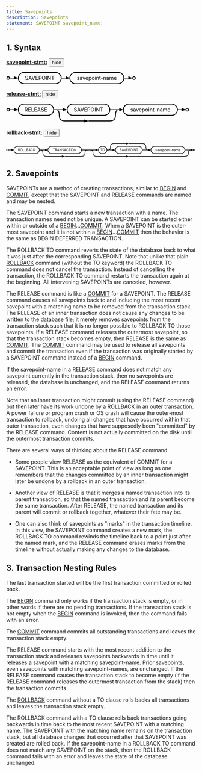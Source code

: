 ```yaml
---
title: Savepoints
description: Savepoints
statement: SAVEPOINT savepoint_name;
---
```

<script>
function toggle_div(nm) {
var w = document.getElementById(nm);
if( w.style.display=="block" ){
w.style.display = "none";
}else{
w.style.display = "block";
}
}
function toggle_search() {
var w = document.getElementById("searchmenu");
if( w.style.display=="block" ){
w.style.display = "none";
} else {
w.style.display = "block";
setTimeout(function(){
document.getElementById("searchbox").focus()
}, 30);
}
}
function div_off(nm){document.getElementById(nm).style.display="none";}
window.onbeforeunload = function(e){div_off("submenu");}
/* Disable the Search feature if we are not operating from CGI, since */
/* Search is accomplished using CGI and will not work without it. */
if( !location.origin || !location.origin.match || !location.origin.match(/http/) ){
document.getElementById("search_menubutton").style.display = "none";
}
/* Used by the Hide/Show button beside syntax diagrams, to toggle the */
function hideorshow(btn,obj){
var x = document.getElementById(obj);
var b = document.getElementById(btn);
if( x.style.display!='none' ){
x.style.display = 'none';
b.innerHTML='show';
}else{
x.style.display = '';
b.innerHTML='hide';
}
return false;
}
var antiRobot = 0;
function antiRobotGo(){
if( antiRobot!=3 ) return;
antiRobot = 7;
var j = document.getElementById("mtimelink");
if(j && j.hasAttribute("data-href")) j.href=j.getAttribute("data-href");
}
function antiRobotDefense(){
document.body.onmousedown=function(){
antiRobot |= 2;
antiRobotGo();
document.body.onmousedown=null;
}
document.body.onmousemove=function(){
antiRobot |= 2;
antiRobotGo();
document.body.onmousemove=null;
}
setTimeout(function(){
antiRobot |= 1;
antiRobotGo();
}, 100)
antiRobotGo();
}
antiRobotDefense();
</script>





<h2 id="syntax"><span>1. </span>Syntax</h2>

<p><b><a href="https://www.sqlite.org/syntax/savepoint-stmt.html" target="_blank">savepoint-stmt:</a></b><button id='xb9721ecc' onclick='hideorshow("xb9721ecc","x4076c644")'>hide</button></p>
 <div id='x4076c644' class='imgcontainer'>
 <div style="max-width:346px"><svg xmlns='http://www.w3.org/2000/svg' class="pikchr" viewBox="0 0 346.003 34.56">
<circle cx="5" cy="17" r="3.6"  style="fill:none;stroke-width:2.16;stroke:rgb(0,0,0);" />
<polygon points="32,17 20,21 20,12" style="fill:rgb(0,0,0)"/>
<path d="M9,17L26,17"  style="fill:none;stroke-width:2.16;stroke:rgb(0,0,0);" />
<path d="M47,32L131,32A15 15 0 0 0 146 17A15 15 0 0 0 131 2L47,2A15 15 0 0 0 32 17A15 15 0 0 0 47 32Z"  style="fill:none;stroke-width:2.16;stroke:rgb(0,0,0);" />
<text x="89" y="17" text-anchor="middle" fill="rgb(0,0,0)" dominant-baseline="central">SAVEPOINT</text>
<polygon points="169,17 158,21 158,12" style="fill:rgb(0,0,0)"/>
<path d="M146,17L164,17"  style="fill:none;stroke-width:2.16;stroke:rgb(0,0,0);" />
<path d="M185,32L298,32A15 15 0 0 0 313 17A15 15 0 0 0 298 2L185,2A15 15 0 0 0 169 17A15 15 0 0 0 185 32Z"  style="fill:none;stroke-width:2.16;stroke:rgb(0,0,0);" />
<text x="241" y="17" text-anchor="middle" fill="rgb(0,0,0)" dominant-baseline="central">savepoint-name</text>
<polygon points="336,17 325,21 325,12" style="fill:rgb(0,0,0)"/>
<path d="M313,17L330,17"  style="fill:none;stroke-width:2.16;stroke:rgb(0,0,0);" />
<circle cx="340" cy="17" r="3.6"  style="fill:none;stroke-width:2.16;stroke:rgb(0,0,0);" />
</svg>
</div>
</div>
<p><b><a href="https://www.sqlite.org/syntax/release-stmt.html" target="_blank">release-stmt:</a></b><button id='xa254d5c5' onclick='hideorshow("xa254d5c5","x9bcd8b3e")'>hide</button></p>
 <div id='x9bcd8b3e' class='imgcontainer'>
 <div style="max-width:488px"><svg xmlns='http://www.w3.org/2000/svg' class="pikchr" viewBox="0 0 488.736 54">
<circle cx="5" cy="17" r="3.6"  style="fill:none;stroke-width:2.16;stroke:rgb(0,0,0);" />
<polygon points="32,17 20,21 20,12" style="fill:rgb(0,0,0)"/>
<path d="M9,17L26,17"  style="fill:none;stroke-width:2.16;stroke:rgb(0,0,0);" />
<path d="M47,32L111,32A15 15 0 0 0 126 17A15 15 0 0 0 111 2L47,2A15 15 0 0 0 32 17A15 15 0 0 0 47 32Z"  style="fill:none;stroke-width:2.16;stroke:rgb(0,0,0);" />
<text x="79" y="17" text-anchor="middle" fill="rgb(0,0,0)" dominant-baseline="central">RELEASE</text>
<polygon points="162,17 150,21 150,12" style="fill:rgb(0,0,0)"/>
<path d="M126,17L156,17"  style="fill:none;stroke-width:2.16;stroke:rgb(0,0,0);" />
<path d="M177,32L261,32A15 15 0 0 0 276 17A15 15 0 0 0 261 2L177,2A15 15 0 0 0 162 17A15 15 0 0 0 177 32Z"  style="fill:none;stroke-width:2.16;stroke:rgb(0,0,0);" />
<text x="219" y="17" text-anchor="middle" fill="rgb(0,0,0)" dominant-baseline="central">SAVEPOINT</text>
<polygon points="312,17 301,21 301,12" style="fill:rgb(0,0,0)"/>
<path d="M276,17L306,17"  style="fill:none;stroke-width:2.16;stroke:rgb(0,0,0);" />
<path d="M327,32L441,32A15 15 0 0 0 456 17A15 15 0 0 0 441 2L327,2A15 15 0 0 0 312 17A15 15 0 0 0 327 32Z"  style="fill:none;stroke-width:2.16;stroke:rgb(0,0,0);" />
<text x="384" y="17" text-anchor="middle" fill="rgb(0,0,0)" dominant-baseline="central">savepoint-name</text>
<polygon points="479,17 467,21 467,12" style="fill:rgb(0,0,0)"/>
<path d="M456,17L473,17"  style="fill:none;stroke-width:2.16;stroke:rgb(0,0,0);" />
<circle cx="482" cy="17" r="3.6"  style="fill:none;stroke-width:2.16;stroke:rgb(0,0,0);" />
<polygon points="219,47 207,51 207,43" style="fill:rgb(0,0,0)"/>
<path d="M126,17 L 133,17 Q 141,17 141,32 L 141,32 Q 141,47 156,47 L 198,47 L 213,47"  style="fill:none;stroke-width:2.16;stroke:rgb(0,0,0);" />
<path d="M219,47 L 276,47 Q 291,47 291,32 L 291,32 Q 291,17 299,17 L 306,17"  style="fill:none;stroke-width:2.16;stroke:rgb(0,0,0);" />
</svg>
</div>
</div>
<p><b><a href="https://www.sqlite.org/syntax/rollback-stmt.html" target="_blank">rollback-stmt:</a></b><button id='xb20d1463' onclick='hideorshow("xb20d1463","x9b730dfa")'>hide</button></p>
 <div id='x9b730dfa' class='imgcontainer'>
 <div style="max-width:801px"><svg xmlns='http://www.w3.org/2000/svg' class="pikchr" viewBox="0 0 801.734 67.392">
<circle cx="5" cy="33" r="3.6"  style="fill:none;stroke-width:2.16;stroke:rgb(0,0,0);" />
<polygon points="32,33 20,38 20,29" style="fill:rgb(0,0,0)"/>
<path d="M9,33L26,33"  style="fill:none;stroke-width:2.16;stroke:rgb(0,0,0);" />
<path d="M47,48L125,48A15 15 0 0 0 140 33A15 15 0 0 0 125 18L47,18A15 15 0 0 0 32 33A15 15 0 0 0 47 48Z"  style="fill:none;stroke-width:2.16;stroke:rgb(0,0,0);" />
<text x="86" y="33" text-anchor="middle" fill="rgb(0,0,0)" dominant-baseline="central">ROLLBACK</text>
<polygon points="176,33 164,38 164,29" style="fill:rgb(0,0,0)"/>
<path d="M140,33L170,33"  style="fill:none;stroke-width:2.16;stroke:rgb(0,0,0);" />
<path d="M191,48L303,48A15 15 0 0 0 318 33A15 15 0 0 0 303 18L191,18A15 15 0 0 0 176 33A15 15 0 0 0 191 48Z"  style="fill:none;stroke-width:2.16;stroke:rgb(0,0,0);" />
<text x="247" y="33" text-anchor="middle" fill="rgb(0,0,0)" dominant-baseline="central">TRANSACTION</text>
<polygon points="390,33 378,38 378,29" style="fill:rgb(0,0,0)"/>
<path d="M318,33L384,33"  style="fill:none;stroke-width:2.16;stroke:rgb(0,0,0);" />
<path d="M405,48L411,48A15 15 0 0 0 426 33A15 15 0 0 0 411 18L405,18A15 15 0 0 0 390 33A15 15 0 0 0 405 48Z"  style="fill:none;stroke-width:2.16;stroke:rgb(0,0,0);" />
<text x="408" y="33" text-anchor="middle" fill="rgb(0,0,0)" dominant-baseline="central">TO</text>
<polygon points="462,33 450,38 450,29" style="fill:rgb(0,0,0)"/>
<path d="M426,33L456,33"  style="fill:none;stroke-width:2.16;stroke:rgb(0,0,0);" />
<path d="M477,48L561,48A15 15 0 0 0 576 33A15 15 0 0 0 561 18L477,18A15 15 0 0 0 462 33A15 15 0 0 0 477 48Z"  style="fill:none;stroke-width:2.16;stroke:rgb(0,0,0);" />
<text x="519" y="33" text-anchor="middle" fill="rgb(0,0,0)" dominant-baseline="central">SAVEPOINT</text>
<polygon points="612,33 601,38 601,29" style="fill:rgb(0,0,0)"/>
<path d="M576,33L606,33"  style="fill:none;stroke-width:2.16;stroke:rgb(0,0,0);" />
<path d="M627,48L741,48A15 15 0 0 0 756 33A15 15 0 0 0 741 18L627,18A15 15 0 0 0 612 33A15 15 0 0 0 627 48Z"  style="fill:none;stroke-width:2.16;stroke:rgb(0,0,0);" />
<text x="684" y="33" text-anchor="middle" fill="rgb(0,0,0)" dominant-baseline="central">savepoint-name</text>
<polygon points="792,33 780,38 780,29" style="fill:rgb(0,0,0)"/>
<path d="M756,33L786,33"  style="fill:none;stroke-width:2.16;stroke:rgb(0,0,0);" />
<circle cx="795" cy="33" r="3.6"  style="fill:none;stroke-width:2.16;stroke:rgb(0,0,0);" />
<polygon points="519,6 507,10 507,2" style="fill:rgb(0,0,0)"/>
<path d="M426,33 L 433,33 Q 441,33 441,20 Q 441,6 456,6 L 498,6 L 513,6"  style="fill:none;stroke-width:2.16;stroke:rgb(0,0,0);" />
<path d="M519,6 L 576,6 Q 591,6 591,20 Q 591,33 599,33 L 606,33"  style="fill:none;stroke-width:2.16;stroke:rgb(0,0,0);" />
<polygon points="519,60 507,65 507,56" style="fill:rgb(0,0,0)"/>
<path d="M352,33 L 359,33 Q 367,33 367,47 Q 367,60 382,60 L 498,60 L 513,60"  style="fill:none;stroke-width:2.16;stroke:rgb(0,0,0);" />
<path d="M519,60 L 756,60 Q 771,60 771,47 Q 771,33 778,33 L 786,33"  style="fill:none;stroke-width:2.16;stroke:rgb(0,0,0);" />
<polygon points="247,60 235,65 235,56" style="fill:rgb(0,0,0)"/>
<path d="M140,33 L 147,33 Q 155,33 155,47 Q 155,60 170,60 L 226,60 L 241,60"  style="fill:none;stroke-width:2.16;stroke:rgb(0,0,0);" />
<path d="M247,60 L 318,60 Q 333,60 333,47 Q 333,33 340,33 L 348,33"  style="fill:none;stroke-width:2.16;stroke:rgb(0,0,0);" />
</svg>
</div>
</div>


<h2 id="savepoints"><span>2. </span>Savepoints</h2>

<p> SAVEPOINTs are a method of creating transactions, similar to<a href="lang_transaction">BEGIN</a> and <a href="lang_transaction">COMMIT</a>, except that the SAVEPOINT and RELEASE commandsare named and may be nested.</p>

<p> The SAVEPOINT command starts a new transaction with a name.The transaction names need not be unique.A SAVEPOINT can be started either within or outside ofa <a href="lang_transaction">BEGIN</a>...<a href="lang_transaction">COMMIT</a>. When a SAVEPOINT is the outer-most savepointand it is not within a <a href="lang_transaction">BEGIN</a>...<a href="lang_transaction">COMMIT</a> then the behavior is thesame as BEGIN DEFERRED TRANSACTION.</p>

<p>The ROLLBACK TO command reverts the state of the database back to whatit was just after the corresponding SAVEPOINT. Note that unlike thatplain <a href="lang_transaction">ROLLBACK</a> command (without the TO keyword) the ROLLBACK TO commanddoes not cancel the transaction. Instead of cancelling the transaction,the ROLLBACK TO command restarts the transaction again at the beginning.All intervening SAVEPOINTs are canceled, however.</p>

<p>The RELEASE command is like a <a href="lang_transaction">COMMIT</a> for a SAVEPOINT.The RELEASE command causes all savepoints back to and including the most recent savepoint with a matching name to be removed from the transaction stack. The RELEASE of an inner transactiondoes not cause any changes to be written to the database file; it merelyremoves savepoints from the transaction stack such that it isno longer possible to ROLLBACK TO those savepoints.If a RELEASE command releases the outermost savepoint, sothat the transaction stack becomes empty, then RELEASE is the sameas <a href="lang_transaction">COMMIT</a>.The <a href="lang_transaction">COMMIT</a> command may be used to release all savepoints andcommit the transaction even if the transaction was originally startedby a SAVEPOINT command instead of a <a href="lang_transaction">BEGIN</a> command.</p>

<p>If the savepoint-name in a RELEASE command does not match anysavepoint currently in the transaction stack, then no savepoints arereleased, the database is unchanged, and the RELEASE command returnsan error.</p>

<p>Note that an inner transaction might commit (using the RELEASE command)but then later have its work undone by a ROLLBACK in an outer transaction.A power failure or program crash or OS crash will cause the outer-mosttransaction to rollback, undoing all changes that have occurred withinthat outer transaction, even changes that have supposedly been "committed"by the RELEASE command. Content is not actually committed on the disk until the outermost transaction commits.</p>

<p>There are several ways of thinking about the RELEASE command:</p>

<ul>
<li><p>Some people view RELEASE as the equivalent of COMMIT for a SAVEPOINT.This is an acceptable point of view as long as one remembers that thechanges committed by an inner transaction might later be undone by arollback in an outer transaction.</p></li>

<li><p>Another view of RELEASE is that it merges a named transaction into itsparent transaction, so that the named transaction and its parent becomethe same transaction. After RELEASE, the named transaction and its parentwill commit or rollback together, whatever their fate may be.</p></li>

<li><p>One can also think of savepoints as"marks" in the transaction timeline. In this view, the SAVEPOINT commandcreates a new mark, the ROLLBACK TO command rewinds the timeline backto a point just after the named mark, and the RELEASE commanderases marks from the timeline without actually making anychanges to the database.</p></li>
</ul>



<h2 id="transaction_nesting_rules"><span>3. </span>Transaction Nesting Rules</h2>

<p>The last transaction started will be the firsttransaction committed or rolled back.</p>

<p>The <a href="lang_transaction">BEGIN</a> command only works if the transaction stack is empty, orin other words if there are no pending transactions. If the transactionstack is not empty when the <a href="lang_transaction">BEGIN</a> command is invoked, then the commandfails with an error.</p>

<p>The <a href="lang_transaction">COMMIT</a> command commits all outstanding transactions and leavesthe transaction stack empty.</p>

<p>The RELEASE command starts with the most recent addition to thetransaction stack and releases savepoints backwards in time until it releases a savepoint with a matching savepoint-name.Prior savepoints, even savepoints with matching savepoint-names, areunchanged.If the RELEASE command causes thetransaction stack to become empty (if the RELEASE command releases theoutermost transaction from the stack) then the transaction commits.</p>

<p>The <a href="lang_transaction">ROLLBACK</a> command without a TO clause rolls backs all transactionsand leaves the transaction stack empty.</p>

<p>The ROLLBACK command with a TO clause rolls back transactions goingbackwards in time back to the most recent SAVEPOINT with a matching name.The SAVEPOINT with the matching name remains on the transaction stack,but all database changes that occurred after that SAVEPOINT was createdare rolled back. If the savepoint-name in a ROLLBACK TO command does notmatch any SAVEPOINT on the stack, then the ROLLBACK command fails with anerror and leaves the state of the database unchanged.</p>


